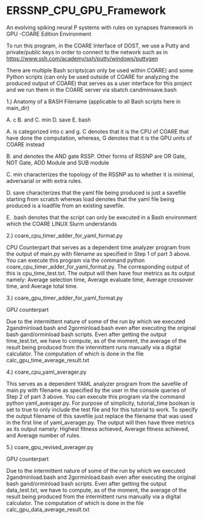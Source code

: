 # ERSSNP_CPU_GPU_Framework
An evolving spiking neural P systems with rules on synapses framework in GPU 
-COARE Edition Environment

To run this program, in the COARE Interface of DOST, we use a Putty and private/public keys in order to connect to the network such as in https://www.ssh.com/academy/ssh/putty/windows/puttygen

There are multiple Bash scripts(can only be used within COARE) and some Python scripts (can only be used outside of COARE for analyzing the produced output of COARE) that serves as a user interface for this project and we run them in the COARE server via sbatch candminsave.bash

1.) Anatomy of a BASH Filename (applicable to all Bash scripts here in main_dir)

A. c		B. and		C. min		D. save	E. bash

A. is categorized into c and g. C denotes that it is the CPU of COARE that have done the computation, whereas, G denotes that it is the GPU units  of COARE instead 

B. and denotes the AND gate RSSP. Other forms of RSSNP are OR Gate, NOT Gate, ADD Module and SUB module

C. min characterizes the topology of the RSSNP as to whether it is minimal, adversarial or with extra rules.

D. save characterizes that the yaml file being produced is just a savefile starting from scratch whereas load denotes that the yaml file being produced is a loadfile from an existing savefile.

E. .bash denotes that the script can only be executed in a Bash environment which the COARE LINUX Slurm understands


2.)  coare_cpu_timer_adder_for_yaml_format.py


CPU Counterpart that serves as a dependent time analyzer program from the output of main.py with filename as specified in Step 1 of part 3 above. You can execute this program via the command python coare_cpu_timer_adder_for_yaml_format.py. The corresponding output of this is cpu_time_test.txt.  The output will then have four metrics as its output namely: Average selection time,  Average evaluate time, Average crossover time, and Average total time. 

3.)  coare_gpu_timer_adder_for_yaml_format.py

GPU counterpart

Due to the intermittent nature of some of the run by which we executed 2gandminload.bash and 2gorminload.bash even after executing the original bash gand/orminload bash scripts. Even after getting the output time_test.txt, we have to compute, as of the moment, the average of the result being produced from the intermittent runs manually via a digital calculator. The computation of which is done in the file calc_gpu_time_average_result.txt

4.)  coare_cpu_yaml_averager.py

This serves as a dependent YAML analyzer program from the savefile of main.py with filename as specified by the user in the console queries of Step 2 of part 3 above. You can execute this program via the command python yaml_averager.py. For purpose of simplicity, tutorial_time boolean is set to true to only include the test file and for this tutorial to work. To specify the output filename of this savefile just replace the filename that was used in the first line of yaml_averager.py. The output will then have three metrics as its output namely: Highest fitness achieved,  Average fitness achieved, and Average number of rules. 

5.)  coare_gpu_revised_averager.py

GPU counterpart

Due to the intermittent nature of some of the run by which we executed 2gandminload.bash and 2gorminload.bash even after executing the original bash gand/orminload bash scripts. Even after getting the output data_test.txt, we have to compute, as of the moment, the average of the result being produced from the intermittent runs manually via a digital calculator. The computation of which is done in the file calc_gpu_data_average_result.txt
